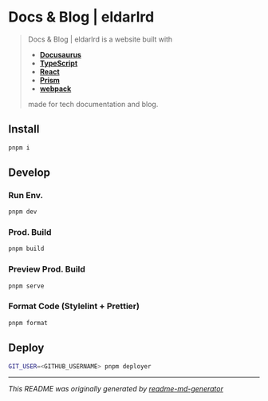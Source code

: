 # Docs & Blog | eldarlrd

> Docs & Blog | eldarlrd is a website built with
> - **[Docusaurus](https://docusaurus.io)**
> - **[TypeScript](https://typescriptlang.org)**
> - **[React](https://react.dev)**
> - **[Prism](https://prismjs.com)**
> - **[webpack](https://webpack.js.org)**
>
> made for tech documentation and blog.

## Install
```sh
pnpm i
```
## Develop
### Run Env.
```sh
pnpm dev
```
### Prod. Build
```sh
pnpm build
```
### Preview Prod. Build
```sh
pnpm serve
```
### Format Code (Stylelint + Prettier)
```sh
pnpm format
```
## Deploy
```sh
GIT_USER=<GITHUB_USERNAME> pnpm deployer
```
***
*This README was originally generated by [readme-md-generator](https://github.com/kefranabg/readme-md-generator)*